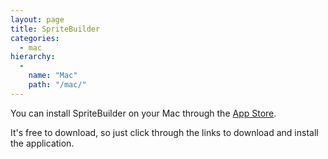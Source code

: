 ```yaml
---
layout: page
title: SpriteBuilder
categories:
  - mac
hierarchy:
  -
    name: "Mac"
    path: "/mac/"
---
```


You can install SpriteBuilder on your Mac through the [App Store][download].

It's free to download, so just click through the links to download and install
the application.

[download]: https://itunes.apple.com/us/app/spritebuilder/id784912885?mt=12
